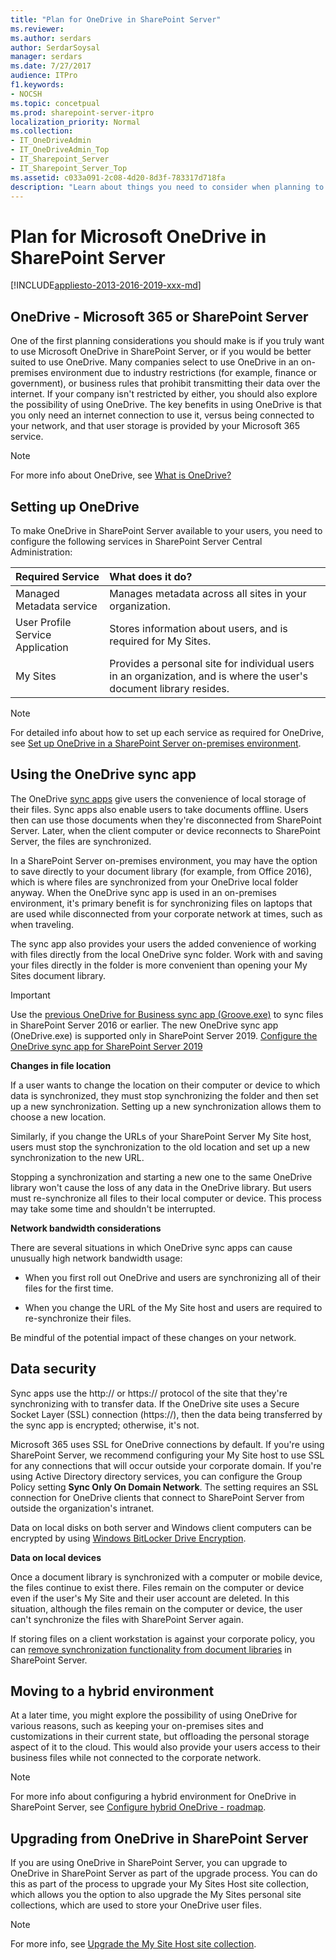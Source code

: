 ```yaml
---
title: "Plan for OneDrive in SharePoint Server"
ms.reviewer: 
ms.author: serdars
author: SerdarSoysal
manager: serdars
ms.date: 7/27/2017
audience: ITPro
f1.keywords:
- NOCSH
ms.topic: concetpual
ms.prod: sharepoint-server-itpro
localization_priority: Normal
ms.collection:
- IT_OneDriveAdmin
- IT_OneDriveAdmin_Top
- IT_Sharepoint_Server
- IT_Sharepoint_Server_Top
ms.assetid: c033a091-2c08-4d20-8d3f-783317d718fa
description: "Learn about things you need to consider when planning to set up OneDrive in a SharePoint Server on-premises environment."
---
```


# Plan for Microsoft OneDrive in SharePoint Server

[!INCLUDE[appliesto-2013-2016-2019-xxx-md](../includes/appliesto-2013-2016-2019-xxx-md.md)]
  
    
## OneDrive - Microsoft 365 or SharePoint Server
<a name="section1"> </a>

One of the first planning considerations you should make is if you truly want to use Microsoft OneDrive in SharePoint Server, or if you would be better suited to use OneDrive. Many companies select to use OneDrive in an on-premises environment due to industry restrictions (for example, finance or government), or business rules that prohibit transmitting their data over the internet. If your company isn't restricted by either, you should also explore the possibility of using OneDrive. The key benefits in using OneDrive is that you only need an internet connection to use it, versus being connected to your network, and that user storage is provided by your Microsoft 365 service.
  
> [!NOTE]
> For more info about OneDrive, see [What is OneDrive?](https://support.office.com/article/187f90af-056f-47c0-9656-cc0ddca7fdc2)
  
## Setting up OneDrive
<a name="section2"> </a>

To make OneDrive in SharePoint Server available to your users, you need to configure the following services in SharePoint Server Central Administration:
  
|**Required Service**|**What does it do?**|
|:-----|:-----|
|Managed Metadata service  <br/> |Manages metadata across all sites in your organization.  <br/> |
|User Profile Service Application  <br/> |Stores information about users, and is required for My Sites.  <br/> |
|My Sites  <br/> |Provides a personal site for individual users in an organization, and is where the user's document library resides.  <br/> |
   
> [!NOTE]
> For detailed info about how to set up each service as required for OneDrive, see [Set up OneDrive in a SharePoint Server on-premises environment](set-up-onedrive-for-business.md).
  
## Using the OneDrive sync app
<a name="section3"> </a>

The OneDrive [sync apps](https://go.microsoft.com/fwlink/?LinkId=522308) give users the convenience of local storage of their files. Sync apps also enable users to take documents offline. Users then can use those documents when they're disconnected from SharePoint Server. Later, when the client computer or device reconnects to SharePoint Server, the files are synchronized.
  
In a SharePoint Server on-premises environment, you may have the option to save directly to your document library (for example, from Office 2016), which is where files are synchronized from your OneDrive local folder anyway. When the OneDrive sync app is used in an on-premises environment, it's primary benefit is for synchronizing files on laptops that are used while disconnected from your corporate network at times, such as when traveling.
  
The sync app also provides your users the added convenience of working with files directly from the local OneDrive sync folder. Work with and saving your files directly in the folder is more convenient than opening your My Sites document library.
  
> [!IMPORTANT]
> Use the [previous OneDrive for Business sync app (Groove.exe)](/onedrive/install-previous-sync-app.md) to sync files in SharePoint Server 2016 or earlier. The new OneDrive sync app (OneDrive.exe) is supported only in SharePoint Server 2019. [Configure the OneDrive sync app for SharePoint Server 2019](../install/new-onedrive-sync-client.md)
  
 **Changes in file location**
  
If a user wants to change the location on their computer or device to which data is synchronized, they must stop synchronizing the folder and then set up a new synchronization. Setting up a new synchronization allows them to choose a new location.
  
Similarly, if you change the URLs of your SharePoint Server My Site host, users must stop the synchronization to the old location and set up a new synchronization to the new URL.
  
Stopping a synchronization and starting a new one to the same OneDrive library won't cause the loss of any data in the OneDrive library. But users must re-synchronize all files to their local computer or device. This process may take some time and shouldn't be interrupted.
  
 **Network bandwidth considerations**
  
There are several situations in which OneDrive sync apps can cause unusually high network bandwidth usage:
  
- When you first roll out OneDrive and users are synchronizing all of their files for the first time.
    
- When you change the URL of the My Site host and users are required to re-synchronize their files.
    
Be mindful of the potential impact of these changes on your network. 
  
## Data security
<a name="section4"> </a>

Sync apps use the http:// or https:// protocol of the site that they're synchronizing with to transfer data. If the OneDrive site uses a Secure Socket Layer (SSL) connection (https://), then the data being transferred by the sync app is encrypted; otherwise, it's not.
  
Microsoft 365 uses SSL for OneDrive connections by default. If you're using SharePoint Server, we recommend configuring your My Site host to use SSL for any connections that will occur outside your corporate domain. If you're using Active Directory directory services, you can configure the Group Policy setting **Sync Only On Domain Network**. The setting requires an SSL connection for OneDrive clients that connect to SharePoint Server from outside the organization's intranet.
  
Data on local disks on both server and Windows client computers can be encrypted by using [Windows BitLocker Drive Encryption](https://go.microsoft.com/fwlink/p/?LinkId=163122).
  
 **Data on local devices**
  
Once a document library is synchronized with a computer or mobile device, the files continue to exist there. Files remain on the computer or device even if the user's My Site and their user account are deleted. In this situation, although the files remain on the computer or device, the user can't synchronize the files with SharePoint Server again.
  
If storing files on a client workstation is against your corporate policy, you can [remove synchronization functionality from document libraries](../sharepoint-server.yml) in SharePoint Server. 
  
## Moving to a hybrid environment
<a name="section5"> </a>

At a later time, you might explore the possibility of using OneDrive for various reasons, such as keeping your on-premises sites and customizations in their current state, but offloading the personal storage aspect of it to the cloud. This would also provide your users access to their business files while not connected to the corporate network.
  
> [!NOTE]
> For more info about configuring a hybrid environment for OneDrive in SharePoint Server, see [Configure hybrid OneDrive - roadmap](../hybrid/configure-hybrid-onedrive-for-businessroadmap.md). 
  
## Upgrading from OneDrive in SharePoint Server
<a name="section6"> </a>

If you are using OneDrive in SharePoint Server, you can upgrade to OneDrive in SharePoint Server as part of the upgrade process. You can do this as part of the process to upgrade your My Sites Host site collection, which allows you the option to also upgrade the My Sites personal site collections, which are used to store your OneDrive user files.
  
> [!NOTE]
> For more info, see [Upgrade the My Site Host site collection](../upgrade-and-update/upgrade-my-sites.md#UMSH). 
